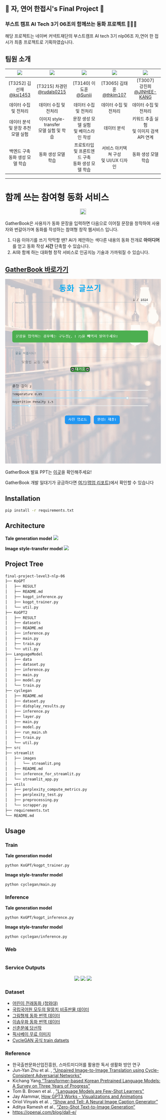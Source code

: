 ##  :penguin: 자, 연어 한접시's Final Project :penguin:
### 부스트 캠프 AI Tech 3기 06조의 함께쓰는 동화 프로젝트 :green_book::orange_book::blue_book:

해당 프로젝트는 네이버 커넥트재단의 부스트캠프 AI tech 3기 nlp06조 자,연어 한 접시가 최종 프로젝트로 기획하였습니다.

## 팀원 소개
|<img src="https://avatars.githubusercontent.com/u/86389775?v=4" width = 80>|<img src="https://avatars.githubusercontent.com/u/63946027?v=4" width=80>|<img src="https://avatars.githubusercontent.com/u/56011433?v=4" width=80>|<img src="https://avatars.githubusercontent.com/u/30717355?v=4" width=80>|<img src="https://avatars.githubusercontent.com/u/52444343?v=4" width=80>|
| :--------: | :--------: | :--------: | :--------: | :--------: |
|[T3252] 김선재<br>[@ksj1453](https://github.com/ksj1453)|[T3215] 차경민<br>[@rudals0215](https://github.com/rudals0215)|[T3140] 이도훈<br>[@Sunjii](https://github.com/Sunjii)|[T3065] 김태훈<br>[@thkim107](https://github.com/thkim107)|[T3007] <br> 강진희<br>[@JINHEE-KANG](https://github.com/JINHEE-KANG)|
|데이터 수집 및 전처리|데이터 수집 및 전처리|데이터 수집 및 전처리|데이터 수집 및 전처리|데이터 수집 및 전처리|
|데이터 분석 <br>및 문장 추천 모델 실험|이미지 style-transfer <br>모델 실험 및 학습|문장 생성 모델 실험 <br>및 베이스라인 작성|데이터 분석|키워드 추출 실험<br>및 이미지 검색 API 연계|
|백엔드 구축<br>동화 생성 모델 학습|동화 생성 모델 학습|프로토타입 및 프론트엔드 구축<br>동화 생성 모델 학습|서비스 아키텍쳐 구성<br>및 UI/UX 디자인|동화 생성 모델 학습|


---
# 함께 쓰는 참여형 동화 서비스 

<p align="center">
    <img src ='https://user-images.githubusercontent.com/86389775/173286833-da34f2b0-113f-47fe-bdd0-60f8bf24f362.jpg', width =20%, height =20%></p>


GatherBook은 사용자가 동화 문장을 입력하면 다음으로 이어질 문장을 창작하여 사용자와 번갈아가며 동화를 작성하는 참여형 창작 웹서비스 입니다.

1. 다음 이야기를 쓰기 막막할 땐? AI가 제안하는 색다른 내용의 동화 전개로 **아이디어**를 얻고 동화 작성 **시간** 단축할 수 있습니다.
2. AI와 함께 하는 대화형 창작 서비스로 인공지능 기술과 가까워질 수 있습니다.



## [GatherBook 바로가기](http://gather-book-front.herokuapp.com/)
<p align="center">
  <img src=src/demo.gif />
</p>

GatherBook 발표 PPT는 [이곳](src/presentation_appendix.pdf)을 확인해주세요!

GatherBook 개발 일대기가 궁금하다면 [여기(랩업 리포트)](src/wrapupreport.pdf)에서 확인할 수 있습니다


## Installation
```bash
pip install -r requirements.txt
```

## Architecture
**Tale generation model**
![](src/gpt-3.png)

**Image style-transfer model**
![](src/cyclegan.png)

## Project Tree
```bash
final-project-level3-nlp-06
├── KoGPT
│   ├── RESULT
│   ├── README.md
│   ├── kogpt_inference.py
│   ├── kogpt_trainer.py
│   └── util.py
├── KoGPT2
│   ├── RESULT
│   ├── datasets
│   ├── README.md
│   ├── inference.py
│   ├── main.py
│   ├── train.py
│   └── util.py
├── LanguageModel
│   ├── data
│   ├── dataset.py
│   ├── inference.py
│   ├── main.py
│   ├── model.py
│   └── train.py
├── cyclegan
│   ├── README.md
│   ├── dataset.py
│   ├── didsplay_results.py
│   ├── inference.py
│   ├── layer.py
│   ├── main.py
│   ├── model.py
│   ├── run_main.sh
│   ├── train.py
│   └── util.py
├── src
├── streamlit
│   ├── images
│   │   └── streamlit.png
│   ├── README.md
│   ├── inference_for_streamlit.py
│   └── streamlit_app.py
├── utils
│   ├── perplexity_compute_metrics.py
│   ├── perplexity_test.py
│   ├── preprocessing.py
│   └── scrapper.py
├── requirements.txt
└── README.md
```

## Usage
### Train
**Tale generation model**
```bash
python KoGPT/kogpt_trainer.py
```

**Image style-transfer model**
```bash
python cyclegan/main.py
```

### Inference
**Tale generation model**
```bash
python KoGPT/kogpt_inference.py
```

**Image style-transfer model**
```bash
python cyclegan/inference.py
```


### Web
```bash

```


### Service Outputs
<p align="center">
    <img src= style="display: inline" width=>
    <img src= style="display: inline" width=>
    <img src= style="display: inline" width=>
</p>

### Dataset
- [어린이 전래동화 (청와대)](http://18children.president.pa.go.kr/our_space/fairy_tales.php)
- [국립국어원 모두의 말뭉치 비출판물 데이터](https://corpus.korean.go.kr/)
- [그림형제 동화 번역 데이터](https://m.blog.naver.com/osy2201/221179543994)
- [이솝우화 동화 번역 데이터](https://m.blog.naver.com/osy2201/221183426988)
- [신춘문예 당선작]()
- [픽사베이 무료 이미지](https://pixabay.com/)
- [CycleGAN 공식 train datsets](https://people.eecs.berkeley.edu/~taesung_park/CycleGAN/datasets/)

### Reference
- 한국출판문화산업진흥원, 스마트미디어를 활용한 독서 생활화 방안 연구
- Jun-Yan Zhu et al. , [“Unpaired Image-to-Image Translation using Cycle-Consistent Adversarial Networks”](https://arxiv.org/pdf/1703.10593)
- Kichang Yang,[“Transformer-based Korean Pretrained Language Models: A Survey on Three Years of Progress”](https://arxiv.org/pdf/2112.03014)
- Tom B. Brown et al. , ["Language Models are Few-Shot Learners"](https://arxiv.org/pdf/2005.14165.pdf)
- Jay Alammar, [How GPT3 Works - Visualizations and Animations](https://jalammar.github.io/how-gpt3-works-visualizations-animations/)
- Oriol Vinyals et al. , [“Show and Tell: A Neural Image Caption Generator”](https://arxiv.org/pdf/1411.4555.pdf)
- Aditya Ramesh et al., [“Zero-Shot Text-to-Image Generation”](https://arxiv.org/pdf/2102.12092)
- https://openai.com/blog/dall-e/
